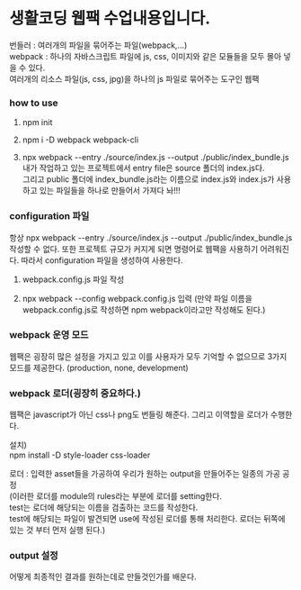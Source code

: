 생활코딩 웹팩 수업내용입니다.
======================================

번들러 : 여러개의 파일을 묶어주는 파일(webpack,...)         
webpack : 하나의 자바스크립트 파일에 js, css, 이미지와 같은 모듈들을 모두 몰아 넣을 수 있다.             
여러개의 리소스 파일(js, css, jpg)을 하나의 js 파일로 묶어주는 도구인 웹팩         


### how to use

1. npm init
     
2. npm i -D webpack webpack-cli
       
3. npx webpack --entry ./source/index.js --output ./public/index_bundle.js                
내가 작업하고 있는 프로젝트에서 entry file은 source 폴더의 index.js다.           
그리고 public 폴더에 index_bundle.js라는 이름으로 index.js와 index.js가 사용하고 있는 파일들을 하나로 만들어서 가져다 놔!!!           
           
### configuration 파일
항상 npx webpack --entry ./source/index.js --output ./public/index_bundle.js 작성할 수 없다. 또한 프로젝트 규모가 커지게 되면 명령어로 웹팩을 사용하기 어려워진다. 따라서 configuration 파일을 생성하여 사용한다.
        
1. webpack.config.js 파일 작성
      
2. npx webpack --config webpack.config.js 입력 (만약 파일 이름을 webpack.config.js로 작성하면 npm webpack이라고만 작성해도 된다.)         


### webpack 운영 모드
웹팩은 굉장히 많은 설정을 가지고 있고 이를 사용자가 모두 기억할 수 없으므로 3가지 모드를 제공한다. (production, none, development)        
            
### webpack 로더(굉장히 중요하다.)
웹팩은 javascript가 아닌 css나 png도 번들링 해준다. 그리고 이역할을 로더가 수행한다.        

설치)       
npm install -D style-loader css-loader       

로더 : 입력한 asset들을 가공하여 우리가 원하는 output을 만들어주는 일종의 가공 공정          
(이러한 로더를 module의 rules라는 부분에 로더를 setting한다.         
test는 로더에 해당되는 이름을 검출하는 코드를 작성한다.          
test에 해당되는 파일이 발견되면 use에 작성된 로더를 통해 처리한다. 로더는 뒤쪽에 있는 것 부터 먼저 실행 된다.)   
                
                
### output 설정
어떻게 최종적인 결과를 원하는데로 만들것인가를 배운다.